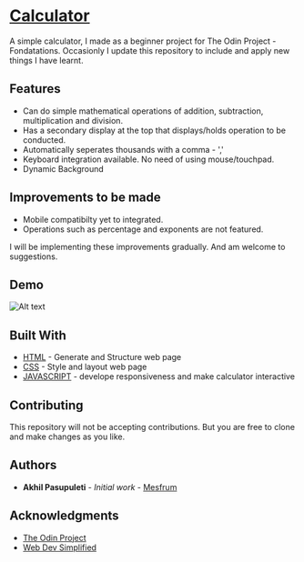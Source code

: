 # [Calculator](https://mesfrum.github.io/Calculator)

A simple calculator, I made as a beginner project for The Odin Project - Fondatations. Occasionly I update this repository to include and apply new things I have learnt. 

## Features 

* Can do simple mathematical operations of addition, subtraction, multiplication and division.
* Has a secondary display at the top that displays/holds operation to be conducted.
* Automatically seperates thousands with a comma - ','
* Keyboard integration available. No need of using mouse/touchpad.
* Dynamic Background 

## Improvements to be made 

* Mobile compatibilty yet to integrated.
* Operations such as percentage and exponents are not featured.

I will be implementing these improvements gradually. And am welcome to suggestions.

## Demo 
![Alt text](media\calc.gif)

## Built With

* [HTML](https://developer.mozilla.org/en-US/docs/Web/HTML) - Generate and Structure web page
* [CSS](https://developer.mozilla.org/en-US/docs/Web/CSS) - Style and layout web page
* [JAVASCRIPT](https://developer.mozilla.org/en-US/docs/Web/JavaScript) - develope responsiveness and make calculator interactive

## Contributing

This repository will not be accepting contributions. But you are free to clone and make changes as you like.

## Authors

* **Akhil Pasupuleti** - *Initial work* - [Mesfrum](https://github.com/Mesfrum)

## Acknowledgments

* [The Odin Project](https://www.theodinproject.com/)
* [Web Dev Simplified](https://www.youtube.com/@WebDevSimplified)
